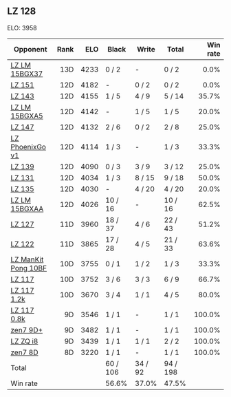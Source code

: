 ## LZ 128 ##

ELO: 3958

Opponent | Rank | ELO | Black | Write | Total | Win rate
---------|-----:|----:|-------|-------|-------|-------:
[LZ LM 15BGX37](LZ%20LM%2015BGX37.md) | 13D | 4233 | 0 / 2 | - | 0 / 2 | 0.0%
[LZ 151](LZ%20151.md) | 12D | 4182 | - | 0 / 2 | 0 / 2 | 0.0%
[LZ 143](LZ%20143.md) | 12D | 4155 | 1 / 5 | 4 / 9 | 5 / 14 | 35.7%
[LZ LM 15BGXA5](LZ%20LM%2015BGXA5.md) | 12D | 4142 | - | 1 / 5 | 1 / 5 | 20.0%
[LZ 147](LZ%20147.md) | 12D | 4132 | 2 / 6 | 0 / 2 | 2 / 8 | 25.0%
[LZ PhoenixGo v1](LZ%20PhoenixGo%20v1.md) | 12D | 4114 | 1 / 3 | - | 1 / 3 | 33.3%
[LZ 139](LZ%20139.md) | 12D | 4090 | 0 / 3 | 3 / 9 | 3 / 12 | 25.0%
[LZ 131](LZ%20131.md) | 12D | 4034 | 1 / 3 | 8 / 15 | 9 / 18 | 50.0%
[LZ 135](LZ%20135.md) | 12D | 4030 | - | 4 / 20 | 4 / 20 | 20.0%
[LZ LM 15BGXAA](LZ%20LM%2015BGXAA.md) | 12D | 4026 | 10 / 16 | - | 10 / 16 | 62.5%
[LZ 127](LZ%20127.md) | 11D | 3960 | 18 / 37 | 4 / 6 | 22 / 43 | 51.2%
[LZ 122](LZ%20122.md) | 11D | 3865 | 17 / 28 | 4 / 5 | 21 / 33 | 63.6%
[LZ ManKit Pong 10BF](LZ%20ManKit%20Pong%2010BF.md) | 10D | 3755 | 0 / 1 | 1 / 2 | 1 / 3 | 33.3%
[LZ 117](LZ%20117.md) | 10D | 3752 | 3 / 6 | 3 / 3 | 6 / 9 | 66.7%
[LZ 117 1.2k](LZ%20117%201.2k.md) | 10D | 3670 | 3 / 4 | 1 / 1 | 4 / 5 | 80.0%
[LZ 117 0.8k](LZ%20117%200.8k.md) | 9D | 3546 | 1 / 1 | - | 1 / 1 | 100.0%
[zen7 9D+](zen7%209D+.md) | 9D | 3482 | 1 / 1 | - | 1 / 1 | 100.0%
[LZ ZQ i8](LZ%20ZQ%20i8.md) | 9D | 3439 | 1 / 1 | 1 / 1 | 2 / 2 | 100.0%
[zen7 8D](zen7%208D.md) | 8D | 3220 | 1 / 1 | - | 1 / 1 | 100.0%
Total | | | 60 / 106 | 34 / 92 | 94 / 198 | 
Win rate| | | 56.6% | 37.0% | 47.5% | 
